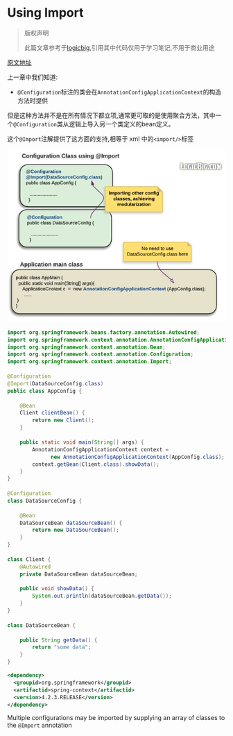 # Using Import

> 版权声明
>
> 此篇文章参考于[logicbig](https://www.logicbig.com/),引用其中代码仅用于学习笔记,不用于商业用途

[原文地址](https://www.logicbig.com/tutorials/spring-framework/spring-core/using-import.html)

上一章中我们知道:

- `@Configuration`标注的类会在`AnnotationConfigApplicationContext`的构造方法时提供

但是这种方法并不是在所有情况下都立项,通常更可取的是使用聚合方法，其中一个`@Configuration`类从逻辑上导入另一个类定义的bean定义。

这个`@Import`注解提供了这方面的支持,相等于 xml 中的`<import/>`标签



![img](assets/import.png)

```java
import org.springframework.beans.factory.annotation.Autowired;
import org.springframework.context.annotation.AnnotationConfigApplicationContext;
import org.springframework.context.annotation.Bean;
import org.springframework.context.annotation.Configuration;
import org.springframework.context.annotation.Import;

@Configuration
@Import(DataSourceConfig.class)
public class AppConfig {

    @Bean
    Client clientBean() {
        return new Client();
    }

    public static void main(String[] args) {
        AnnotationConfigApplicationContext context =
              new AnnotationConfigApplicationContext(AppConfig.class);
        context.getBean(Client.class).showData();
    }
}

@Configuration
class DataSourceConfig {

    @Bean
    DataSourceBean dataSourceBean() {
        return new DataSourceBean();
    }
}

class Client {
    @Autowired
    private DataSourceBean dataSourceBean;

    public void showData() {
        System.out.println(dataSourceBean.getData());
    }
}

class DataSourceBean {

    public String getData() {
        return "some data";
    }
}
```

```xml
<dependency>
  <groupid>org.springframework</groupid>
  <artifactid>spring-context</artifactid>
  <version>4.2.3.RELEASE</version>
</dependency>
```

Multiple configurations may be imported by supplying an array of classes to the `@Import` annotation

